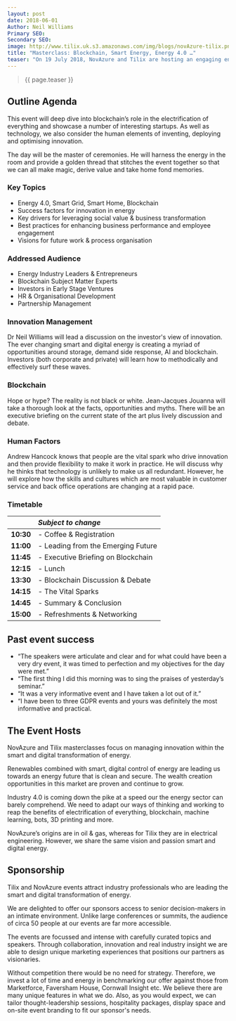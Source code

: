 ```yaml
---
layout: post
date: 2018-06-01
Author: Neil Williams  
Primary SEO:  
Secondary SEO:
image: http://www.tilix.uk.s3.amazonaws.com/img/blogs/novAzure-tilix.png
title: "Masterclass: Blockchain, Smart Energy, Energy 4.0 …"
teaser: "On 19 July 2018, NovAzure and Tilix are hosting an engaging energy industry event from 10:30 to 15:00 at IdeaLondon."
---
```


> {{ page.teaser }}

## Outline Agenda
This event will deep dive into blockchain’s role in the electrification of everything and showcase a number of interesting startups. As well as technology, we also consider the human elements of inventing, deploying and optimising innovation.

The day will be the master of ceremonies. He will harness the energy in the room and provide a golden thread that stitches the event together so that we can all make magic, derive value and take home fond memories.

### Key Topics
- Energy 4.0, Smart Grid, Smart Home, Blockchain
- Success factors for innovation in energy
- Key drivers for leveraging social value & business transformation
- Best practices for enhancing business performance and employee engagement
- Visions for future work & process organisation

### Addressed Audience
- Energy Industry Leaders & Entrepreneurs
- Blockchain Subject Matter Experts
- Investors in Early Stage Ventures
- HR & Organisational Development
- Partnership Management

### Innovation Management
Dr Neil Williams will lead a discussion on the investor's view of innovation. The ever changing smart and digital energy is creating a myriad of opportunities around storage, demand side response, AI and blockchain. Investors (both corporate and private) will learn how to methodically and effectively surf these waves.

### Blockchain
Hope or hype? The reality is not black or white. Jean-Jacques Jouanna will take a thorough look at the facts, opportunities and myths. There will be an executive briefing on the current state of the art plus lively discussion and debate.

### Human Factors
Andrew Hancock knows that people are the vital spark who drive innovation and then provide flexibility to make it work in practice. He will discuss why he thinks that technology is unlikely to make us all redundant. However, he will explore how the skills and cultures which are most valuable in customer service and back office operations are changing at a rapid pace.

### Timetable

|  | *Subject to change* |
|:--|:--|
| **10:30**  | - Coffee & Registration |
| **11:00**  | - Leading from the Emerging Future |
| **11:45**  | - Executive Briefing on Blockchain |
| **12:15**  | - Lunch |
| **13:30**  | - Blockchain Discussion & Debate |
| **14:15**  | - The Vital Sparks |
| **14:45**  | - Summary & Conclusion |
| **15:00**  | - Refreshments & Networking |

## Past event success
- “The speakers were articulate and clear and for what could have been a very dry event, it was timed to perfection and my objectives for the day were met.”
- “The first thing I did this morning was to sing the praises of yesterday’s seminar.”
- “It was a very informative event and I have taken a lot out of it.”
- “I have been to three GDPR events and yours was definitely the most informative and practical.

## The Event Hosts
NovAzure and Tilix masterclasses focus on managing innovation within the smart and digital transformation of energy.

Renewables combined with smart, digital control of energy are leading us towards an energy future that is clean and secure. The wealth creation opportunities in this market are proven and continue to grow.

Industry 4.0 is coming down the pike at a speed our the energy sector can barely comprehend. We need to adapt our ways of thinking and working to reap the benefits of electrification of everything, blockchain, machine learning, bots, 3D printing and more.

NovAzure’s origins are in oil & gas, whereas for Tilix they are in electrical engineering. However, we share the same vision and passion smart and digital energy.

## Sponsorship
Tilix and NovAzure events attract industry professionals who are leading the smart and digital transformation of energy.

We are delighted to offer our sponsors access to senior decision-makers in an intimate environment. Unlike large conferences or summits, the audience of circa 50 people at our events are far more accessible.

The events are focussed and intense with carefully curated topics and speakers. Through collaboration, innovation and real industry insight we are able to design unique marketing experiences that positions our partners as visionaries.

Without competition there would be no need for strategy. Therefore, we invest a lot of time and energy in benchmarking our offer against those from Marketforce, Faversham House, Cornwall Insight etc. We believe there are many unique features in what we do. Also, as you would expect, we can tailor thought-leadership sessions, hospitality packages, display space and on-site event branding to fit our sponsor's needs.

